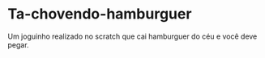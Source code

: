 # Ta-chovendo-hamburguer
Um joguinho realizado no scratch que cai hamburguer do céu e você deve pegar.
